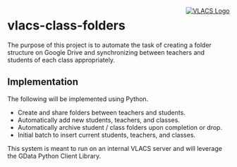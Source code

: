 <a href="http://vlacs.org/" style="float:right;" target="_blank">![VLACS Logo](http://vlacs.org/images/VLACS_logo_no_dep_website.png)</a>
# vlacs-class-folders #

The purpose of this project is to automate the task of creating a folder structure on Google Drive and synchronizing
between teachers and students of each class appropriately.

## Implementation ##

The following will be implemented using Python.

* Create and share folders between teachers and students.
* Automatically add new students, teachers, and classes.
* Automatically archive student / class folders upon completion or drop.
* Initial batch to insert current students, teachers, and classes.

This system is meant to run on an internal VLACS server and will leverage the GData Python Client Library.
